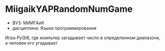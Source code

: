 # MiigaikYAPRandomNumGame
* ВУЗ: МИИГАиК
* дисциплина: Языки программирования


Игра PyQt6, где компьтер загадывает число в определенном диапазоне, а человек его угадывает